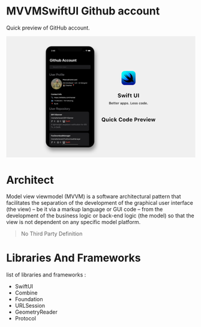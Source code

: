 # MVVMSwiftUI Github account

Quick preview of GitHub account.

![Header](/SwiftUIGithubAccountHeader.png)

# Architect

Model view viewmodel (MVVM) is a software architectural pattern that facilitates the separation of the development of the graphical user interface (the view) – be it via a markup language or GUI code – from the development of the business logic or back-end logic (the model) so that the view is not dependent on any specific model platform.

> No Third Party Definition

# Libraries And Frameworks

list of libraries and frameworks :

* SwiftUI
* Combine
* Foundation
* URLSession
* GeometryReader
* Protocol

